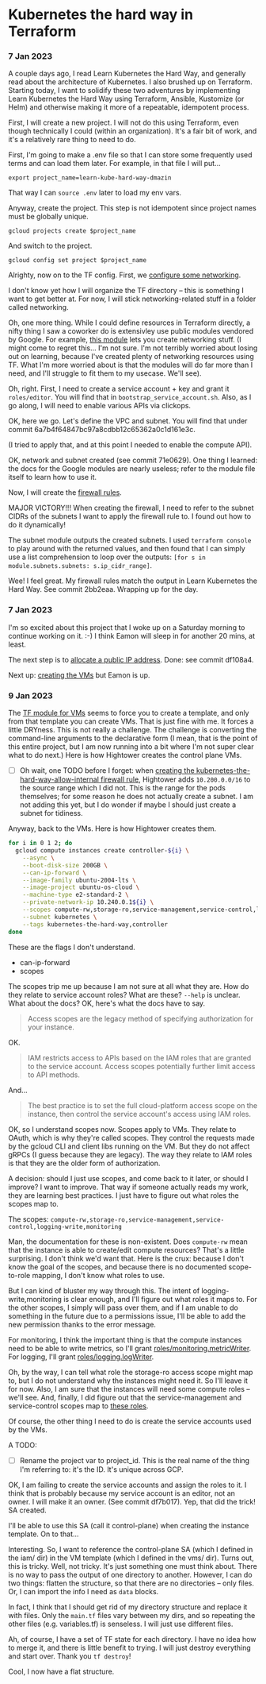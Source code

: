 # Kubernetes the hard way in Terraform
### 7 Jan 2023
A couple days ago, I read Learn Kubernetes the Hard Way, and generally read about the architecture of Kubernetes. I also brushed up on Terraform. Starting today, I want to solidify these two adventures by implementing Learn Kubernetes the Hard Way using Terraform, Ansible, Kustomize (or Helm) and otherwise making it more of a repeatable, idempotent process.

First, I will create a new project. I will not do this using Terraform, even though technically I could (within an organization). It's a fair bit of work, and it's a relatively rare thing to need to do.

First, I'm going to make a .env file so that I can store some frequently used terms and can load them later. For example, in that file I will put...

```
export project_name=learn-kube-hard-way-dmazin
```

That way I can `source .env` later to load my env vars.

Anyway, create the project. This step is not idempotent since project names must be globally unique.
    
```
gcloud projects create $project_name
```

And switch to the project.
```
gcloud config set project $project_name
```

Alrighty, now on to the TF config. First, we [configure some networking](https://github.com/kelseyhightower/kubernetes-the-hard-way/blob/master/docs/03-compute-resources.md#virtual-private-cloud-network).

I don't know yet how I will organize the TF directory – this is something I want to get better at. For now, I will stick networking-related stuff in a folder called networking.

Oh, one more thing. While I could define resources in Terraform directly, a nifty thing I saw a coworker do is extensivley use public modules vendored by Google. For example, [this module](https://registry.terraform.io/modules/terraform-google-modules/network/google/latest) lets you create networking stuff. (I might come to regret this... I'm not sure. I'm not terribly worried about losing out on learning, because I've created plenty of networking resources using TF. What I'm more worried about is that the modules will do far more than I need, and I'll struggle to fit them to my usecase. We'll see).

Oh, right. First, I need to create a service account + key and grant it `roles/editor`. You will find that in `bootstrap_service_account.sh`. Also, as I go along, I will need to enable various APIs via clickops.

OK, here we go. Let's define the VPC and subnet. You will find that under commit 6a7b4f64847bc97a8cdbb12c65362a0c1d161e3c.

(I tried to apply that, and at this point I needed to enable the compute API).

OK, network and subnet created (see commit 71e0629). One thing I learned: the docs for the Google modules are nearly useless; refer to the module file itself to learn how to use it.

Now, I will create the [firewall rules](https://github.com/kelseyhightower/kubernetes-the-hard-way/blob/master/docs/03-compute-resources.md#firewall-rules).

MAJOR VICTORY!!! When creating the firewall, I need to refer to the subnet CIDRs of the subnets I want to apply the firewall rule to. I found out how to do it dynamically!

The subnet module outputs the created subnets. I used `terraform console` to play around with the returned values, and then found that I can simply use a list comprehension to loop over the outputs: `[for s in module.subnets.subnets: s.ip_cidr_range]`.

Wee! I feel great. My firewall rules match the output in Learn Kubernetes the Hard Way. See commit 2bb2eaa. Wrapping up for the day.

### 7 Jan 2023
I'm so excited about this project that I woke up on a Saturday morning to continue working on it. :-) I think Eamon will sleep in for another 20 mins, at least.

The next step is to [allocate a public IP address](https://github.com/kelseyhightower/kubernetes-the-hard-way/blob/master/docs/03-compute-resources.md#kubernetes-public-ip-address). Done: see commit df108a4.

Next up: [creating the VMs](https://github.com/kelseyhightower/kubernetes-the-hard-way/blob/master/docs/03-compute-resources.md#compute-instances) but Eamon is up.


### 9 Jan 2023
The [TF module for VMs](https://github.com/terraform-google-modules/terraform-google-vm/tree/master/modules/compute_instance) seems to force you to create a template, and only from that template you can create VMs. That is just fine with me. It forces a little DRYness. This is not really a challenge. The challenge is converting the command-line arguments to the declarative form (I mean, that is the point of this entire project, but I am now running into a bit where I'm not super clear what to do next.) Here is how Hightower creates the control plane VMs.

- [ ] Oh wait, one TODO before I forget: when [creating the kubernetes-the-hard-way-allow-internal firewall rule](https://github.com/kelseyhightower/kubernetes-the-hard-way/blob/master/docs/03-compute-resources.md#firewall-rules), Hightower adds `10.200.0.0/16` to the source range which I did not. This is the range for the pods themselves; for some reason he does not actually create a subnet. I am not adding this yet, but I do wonder if maybe I should just create a subnet for tidiness.

Anyway, back to the VMs. Here is how Hightower creates them.
```bash
for i in 0 1 2; do
  gcloud compute instances create controller-${i} \
    --async \
    --boot-disk-size 200GB \
    --can-ip-forward \
    --image-family ubuntu-2004-lts \
    --image-project ubuntu-os-cloud \
    --machine-type e2-standard-2 \
    --private-network-ip 10.240.0.1${i} \
    --scopes compute-rw,storage-ro,service-management,service-control,logging-write,monitoring \
    --subnet kubernetes \
    --tags kubernetes-the-hard-way,controller
done
```

These are the flags I don't understand.
- can-ip-forward
- scopes

The scopes trip me up because I am not sure at all what they are. How do they relate to service account roles? What are these? `--help` is unclear. What about the docs? OK, here's what the docs have to say.
> Access scopes are the legacy method of specifying authorization for your instance.

OK.

> IAM restricts access to APIs based on the IAM roles that are granted to the service account.
> Access scopes potentially further limit access to API methods.

And...

> The best practice is to set the full cloud-platform access scope on the instance, then control the service account's access using IAM roles.

OK, so I understand scopes now. Scopes apply to VMs. They relate to OAuth, which is why they're called scopes. They control the requests made by the gcloud CLI and client libs running on the VM. But they do not affect gRPCs (I guess because they are legacy). The way they relate to IAM roles is that they are the older form of authorization.

A decision: should I just use scopes, and come back to it later, or should I improve? I want to improve. That way if someone actually reads my work, they are learning best practices. I just have to figure out what roles the scopes map to.

The scopes: `compute-rw,storage-ro,service-management,service-control,logging-write,monitoring`

Man, the documentation for these is non-existent. Does `compute-rw` mean that the instance is able to create/edit compute resources? That's a little surprising. I don't think we'd want that. Here is the crux: because I don't know the goal of the scopes, and because there is no documented scope-to-role mapping, I don't know what roles to use.

But I can kind of bluster my way through this. The intent of logging-write,monitoring is clear enough, and I'll figure out what roles it maps to. For the other scopes, I simply will pass over them, and if I am unable to do something in the future due to a permissions issue, I'll be able to add the new permission thanks to the error message.

For monitoring, I think the important thing is that the compute instances need to be able to write metrics, so I'll grant [roles/monitoring.metricWriter](https://cloud.google.com/iam/docs/understanding-roles#monitoring.metricWriter). For logging, I'll grant [roles/logging.logWriter](https://cloud.google.com/iam/docs/understanding-roles#logging.logWriter).

Oh, by the way, I can tell what role the storage-ro access scope might map to, but I do not understand why the instances might need it. So I'll leave it for now. Also, I am sure that the instances will need some compute roles – we'll see. And, finally, I did figure out that the service-management and service-control scopes map to [these roles](https://cloud.google.com/service-infrastructure/docs/service-management/access-control).

Of course, the other thing I need to do is create the service accounts used by the VMs.

A TODO:
- [ ] Rename the project var to project_id. This is the real name of the thing I'm referring to: it's the ID. It's unique across GCP.

OK, I am failing to create the service accounts and assign the roles to it. I think that is probably because my service account is an editor, not an owner. I will make it an owner. (See commit df7b017). Yep, that did the trick! SA created.

I'll be able to use this SA (call it control-plane) when creating the instance template. On to that...

Interesting. So, I want to reference the control-plane SA (which I defined in the iam/ dir) in the VM template (which I defined in the vms/ dir). Turns out, this is tricky. Well, not tricky. It's just something one must think about. There is no way to pass the output of one directory to another. However, I can do two things: flatten the structure, so that there are no directories – only files. Or, I can import the info I need as `data` blocks.

In fact, I think that I should get rid of my directory structure and replace it with files. Only the `main.tf` files vary between my dirs, and so repeating the other files (e.g. variables.tf) is senseless. I will just use different files.

Ah, of course, I have a set of TF state for each directory. I have no idea how to merge it, and there is little benefit to trying. I will just destroy everything and start over. Thank you `tf destroy`!

Cool, I now have a flat structure. 